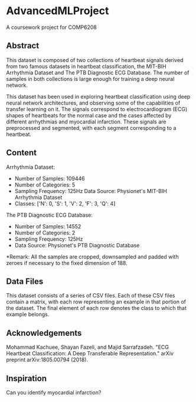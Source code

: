# AdvancedMLProject
 A coursework project for COMP6208
 
## Abstract
This dataset is composed of two collections of heartbeat signals derived from two famous datasets in heartbeat classification, the MIT-BIH Arrhythmia Dataset and The PTB Diagnostic ECG Database. The number of samples in both collections is large enough for training a deep neural network.

This dataset has been used in exploring heartbeat classification using deep neural network architectures, and observing some of the capabilities of transfer learning on it. The signals correspond to electrocardiogram (ECG) shapes of heartbeats for the normal case and the cases affected by different arrhythmias and myocardial infarction. These signals are preprocessed and segmented, with each segment corresponding to a heartbeat.

## Content
Arrhythmia Dataset:
- Number of Samples: 109446
- Number of Categories: 5
- Sampling Frequency: 125Hz
Data Source: Physionet's MIT-BIH Arrhythmia Dataset
- Classes: ['N': 0, 'S': 1, 'V': 2, 'F': 3, 'Q': 4]

The PTB Diagnostic ECG Database:
- Number of Samples: 14552
- Number of Categories: 2
- Sampling Frequency: 125Hz
- Data Source: Physionet's PTB Diagnostic Database

*Remark: All the samples are cropped, downsampled and padded with zeroes if necessary to the fixed dimension of 188.

## Data Files
This dataset consists of a series of CSV files. Each of these CSV files contain a matrix, with each row representing an example in that portion of the dataset. The final element of each row denotes the class to which that example belongs.

## Acknowledgements
Mohammad Kachuee, Shayan Fazeli, and Majid Sarrafzadeh. "ECG Heartbeat Classification: A Deep Transferable Representation." arXiv preprint arXiv:1805.00794 (2018).

## Inspiration
Can you identify myocardial infarction?
